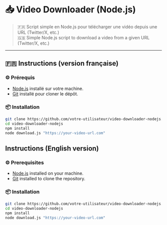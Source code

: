 # 📥 Video Downloader (Node.js)

> 🇫🇷 Script simple en Node.js pour télécharger une vidéo depuis une URL (Twitter/X, etc.)  
> 🇬🇧 Simple Node.js script to download a video from a given URL (Twitter/X, etc.)

---

## 🇫🇷 Instructions (version française)

### ⚙️ Prérequis

- [Node.js](https://nodejs.org) installé sur votre machine.
- [Git](https://git-scm.com) installé pour cloner le dépôt.

### 📦 Installation

```bash
git clone https://github.com/votre-utilisateur/video-downloader-nodejs.git
cd video-downloader-nodejs
npm install
node download.js "https://your-video-url.com"
```

## Instructions (English version)

### ⚙️ Prerequisites

- [Node.js](https://nodejs.org) installed on your machine.
- [Git](https://git-scm.com) installed to clone the repository.

### 📦 Installation

```bash
git clone https://github.com/votre-utilisateur/video-downloader-nodejs.git
cd video-downloader-nodejs
npm install
node download.js "https://your-video-url.com"
```
